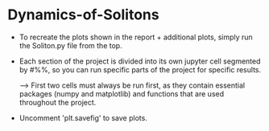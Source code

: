 # Dynamics-of-Solitons

- To recreate the plots shown in the report + additional plots, 
  simply run the Soliton.py file from the top.

- Each section of the project is divided into its own jupyter 
  cell segmented by #%%, so you can run specific parts of the 
  project for specific results. 

	--> First two cells must always be run first, as they 
	    contain essential packages (numpy and matplotlib) 
            and functions that are used throughout the project.

- Uncomment 'plt.savefig' to save plots.
